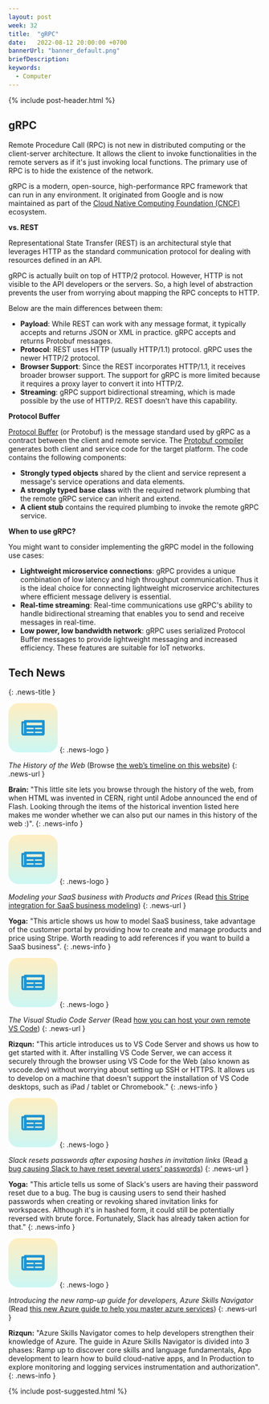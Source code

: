 ```yaml
---
layout: post
week: 32
title:  "gRPC"
date:   2022-08-12 20:00:00 +0700
bannerUrl: "banner_default.png"
briefDescription: 
keywords:
  - Computer
---
```


{% include post-header.html %}

## gRPC

Remote Procedure Call (RPC) is not new in distributed computing or the client-server architecture. It allows the client to invoke functionalities in the remote servers as if it's just invoking local functions. The primary use of RPC is to hide the existence of the network.

gRPC is a modern, open-source, high-performance RPC framework that can run in any environment. It originated from Google and is now maintained as part of the [Cloud Native Computing Foundation (CNCF)](https://www.cncf.io/) ecosystem.

__vs. REST__

Representational State Transfer (REST) is an architectural style that leverages HTTP as the standard communication protocol for dealing with resources defined in an API.

gRPC is actually built on top of HTTP/2 protocol. However, HTTP is not visible to the API developers or the servers. So, a high level of abstraction prevents the user from worrying about mapping the RPC concepts to HTTP.

Below are the main differences between them:

- **Payload**: While REST can work with any message format, it typically accepts and returns JSON or XML in practice. gRPC accepts and returns Protobuf messages.
- **Protocol**: REST uses HTTP (usually HTTP/1.1) protocol. gRPC uses the newer HTTP/2 protocol.
- **Browser Support**: Since the REST incorporates HTTP/1.1, it receives broader browser support. The support for gRPC is more limited because it requires a proxy layer to convert it into HTTP/2.
- **Streaming**: gRPC support bidirectional streaming, which is made possible by the use of HTTP/2. REST doesn't have this capability.

__Protocol Buffer__

[Protocol Buffer](https://developers.google.com/protocol-buffers/) (or Protobuf) is the message standard used by gRPC as a contract between the client and remote service. The [Protobuf compiler](https://github.com/protocolbuffers/protobuf) generates both client and service code for the target platform. The code contains the following components:

- **Strongly typed objects** shared by the client and service represent a message's service operations and data elements.
- **A strongly typed base class** with the required network plumbing that the remote gRPC service can inherit and extend.
- **A client stub** contains the required plumbing to invoke the remote gRPC service.

__When to use gRPC?__

You might want to consider implementing the gRPC model in the following use cases:

- **Lightweight microservice connections**: gRPC provides a unique combination of low latency and high throughput communication. Thus it is the ideal choice for connecting lightweight microservice architectures where efficient message delivery is essential.
- **Real-time streaming**: Real-time communications use gRPC's ability to handle bidirectional streaming that enables you to send and receive messages in real-time.
- **Low power, low bandwidth network**: gRPC uses serialized Protocol Buffer messages to provide lightweight messaging and increased efficiency. These features are suitable for IoT networks.

## Tech News
{: .news-title }

![memo](/assets/images/tech-news.svg)
{: .news-logo }

*The History of the Web* (Browse [the web’s timeline on this website](https://thehistoryoftheweb.com/timeline/))
{: .news-url }

__Brain:__ "This little site lets you browse through the history of the web, from when HTML was invented in CERN, right until Adobe announced the end of Flash. Looking through the items of the historical invention listed here makes me wonder whether we can also put our names in this history of the web :)".
{: .news-info }

![memo](/assets/images/tech-news.svg)
{: .news-logo }

*Modeling your SaaS business with Products and Prices* (Read [this Stripe integration for SaaS business modeling](https://dev.to/stripe/modeling-your-saas-business-with-products-and-prices-59e0))
{: .news-url }

__Yoga:__ "This article shows us how to model SaaS business, take advantage of the customer portal by providing how to create and manage products and price using Stripe. Worth reading to add references if you want to build a SaaS business".
{: .news-info }

![memo](/assets/images/tech-news.svg)
{: .news-logo }

*The Visual Studio Code Server* (Read [how you can host your own remote VS Code](https://code.visualstudio.com/blogs/2022/07/07/vscode-server))
{: .news-url }

__Rizqun:__ "This article introduces us to VS Code Server and shows us how to get started with it. After installing VS Code Server, we can access it securely through the browser using VS Code for the Web (also known as vscode.dev) without worrying about setting up SSH or HTTPS. It allows us to develop on a machine that doesn't support the installation of VS Code desktops, such as iPad / tablet or Chromebook."
{: .news-info }

![memo](/assets/images/tech-news.svg)
{: .news-logo }

*Slack resets passwords after exposing hashes in invitation links* (Read [a bug causing Slack to have reset several users' passwords](https://www.bleepingcomputer.com/news/security/slack-resets-passwords-after-exposing-hashes-in-invitation-links/))
{: .news-url }

__Yoga:__ "This article tells us some of Slack's users are having their password reset due to a bug. The bug is causing users to send their hashed passwords when creating or revoking shared invitation links for workspaces. Although it's in hashed form, it could still be potentially reversed with brute force. Fortunately, Slack has already taken action for that."
{: .news-info }

![memo](/assets/images/tech-news.svg)
{: .news-logo }

*Introducing the new ramp-up guide for developers, Azure Skills Navigator* (Read [this new Azure guide to help you master azure services](https://techcommunity.microsoft.com/t5/azure-developer-community-blog/introducing-the-new-ramp-up-guide-for-developers-azure-skills/ba-p/3431731))
{: .news-url }

__Rizqun:__ "Azure Skills Navigator comes to help developers strengthen their knowledge of Azure. The guide in Azure Skills Navigator is divided into 3 phases: Ramp up to discover core skills and language fundamentals, App development to learn how to build cloud-native apps, and In Production to explore monitoring and logging services instrumentation and authorization".
{: .news-info }

{% include post-suggested.html %}
